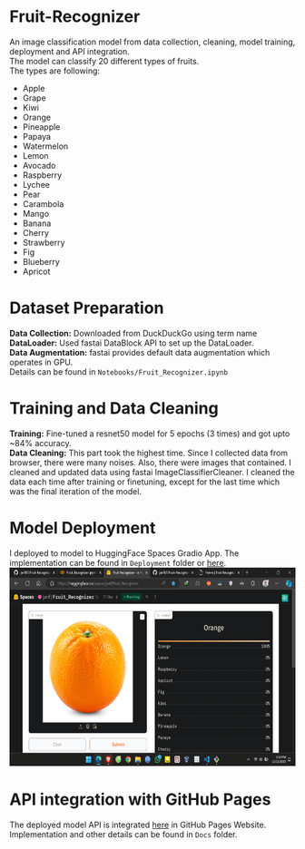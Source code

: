 
# Fruit-Recognizer
An image classification model from data collection, cleaning, model training, deployment and API integration. <br/>
The model can classify 20 different types of fruits. <br/>
The types are following: <br/>

* Apple
* Grape
* Kiwi
* Orange
* Pineapple
* Papaya
* Watermelon
* Lemon
* Avocado
* Raspberry
* Lychee
* Pear
* Carambola
* Mango
* Banana
* Cherry
* Strawberry
* Fig
* Blueberry
* Apricot

# Dataset Preparation
**Data Collection:** Downloaded from DuckDuckGo using term name <br/>
**DataLoader:** Used fastai DataBlock API to set up the DataLoader. <br/>
**Data Augmentation:** fastai provides default data augmentation which operates in GPU. <br/>
Details can be found in `Notebooks/Fruit_Recognizer.ipynb`

# Training and Data Cleaning
**Training:** Fine-tuned a resnet50 model for 5 epochs (3 times) and got upto ~84% accuracy. <br/>
**Data Cleaning:** This part took the highest time. Since I collected data from browser, there were many noises. Also, there were images that contained. I cleaned and updated data using fastai ImageClassifierCleaner. I cleaned the data each time after training or finetuning, except for the last time which was the final iteration of the model. <br/>

# Model Deployment
I deployed to model to HuggingFace Spaces Gradio App. The implementation can be found in `Deployment` folder or [here](https://huggingface.co/spaces/jarif/Fruit_Recognizer_Part_2). <br/>
<img src = "Deployment/test.png" width="700" height="350">

# API integration with GitHub Pages
The deployed model API is integrated [here](https://jarif87.github.io/Fruit-Recognizer_2/) in GitHub Pages Website. Implementation and other details can be found in `Docs` folder.
